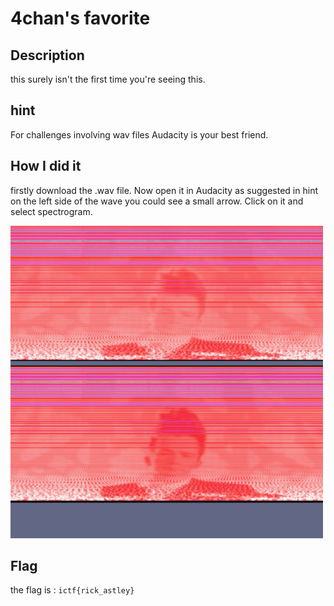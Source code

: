 # 4chan's favorite
## Description
this surely isn't the first time you're seeing this.
## hint 
For challenges involving wav files Audacity is your best friend.
## How I did it
firstly download the .wav file. Now open it in Audacity as suggested in hint on the left side of the wave you could see a small arrow. Click on it and select spectrogram.

<img src="/picture/4chans.png" alt="4chan's favorite" style="height: 500px; width:500px;"/>

## Flag
the flag is : ```ictf{rick_astley}```
